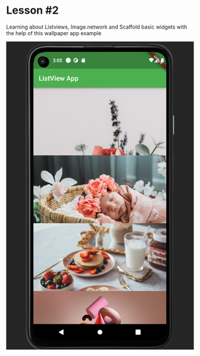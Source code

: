 
# Lesson #2

Learning about Listviews, Image.network and Scaffold basic widgets with the help of this wallpaper app example

![Logo](lesson2output.png)

